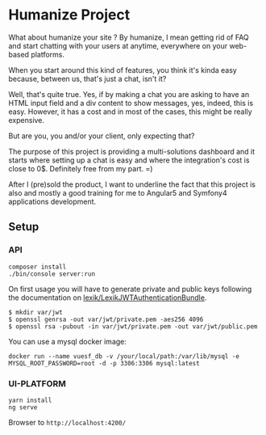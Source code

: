 # Humanize Project

What about humanize your site ? By humanize, I mean getting rid of FAQ and start chatting with your users at anytime, everywhere on your web-based platforms.

When you start around this kind of features, you think it's kinda easy because, between us, that's just a chat, isn't it?

Well, that's quite true. Yes, if by making a chat you are asking to have an HTML input field and a div content to show messages, yes, indeed, this is easy. However, it has a cost and in most of the cases, this might be really expensive.

But are you, you and/or your client, only expecting that? 

The purpose of this project is providing a multi-solutions dashboard and it starts where setting up a chat is easy and where the integration's cost is close to 0$. Definitely free from my part. =)

After I (pre)sold the product, I want to underline the fact that this project is also and mostly a good training for me to Angular5 and Symfony4 applications development.

## Setup

### API

```
composer install
./bin/console server:run
```

On first usage you will have to generate private and public keys following the documentation on [lexik/LexikJWTAuthenticationBundle](https://github.com/lexik/LexikJWTAuthenticationBundle/blob/master/Resources/doc/index.md#installation).

```
$ mkdir var/jwt
$ openssl genrsa -out var/jwt/private.pem -aes256 4096
$ openssl rsa -pubout -in var/jwt/private.pem -out var/jwt/public.pem
```

You can use a mysql docker image:

```
docker run --name vuesf_db -v /your/local/path:/var/lib/mysql -e MYSQL_ROOT_PASSWORD=root -d -p 3306:3306 mysql:latest
```

### UI-PLATFORM

```
yarn install
ng serve
```

Browser to `http://localhost:4200/`
